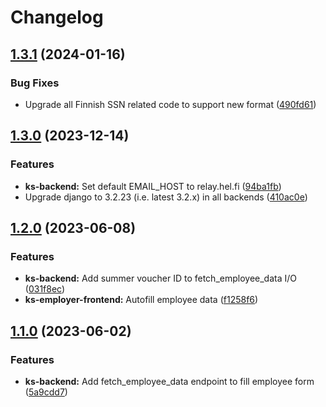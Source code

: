 # Changelog

## [1.3.1](https://github.com/City-of-Helsinki/yjdh/compare/kesaseteli-backend-v1.3.0...kesaseteli-backend-v1.3.1) (2024-01-16)


### Bug Fixes

* Upgrade all Finnish SSN related code to support new format ([490fd61](https://github.com/City-of-Helsinki/yjdh/commit/490fd610a11ac9eef0a181350b1a1af4c232a566))

## [1.3.0](https://github.com/City-of-Helsinki/yjdh/compare/kesaseteli-backend-v1.2.0...kesaseteli-backend-v1.3.0) (2023-12-14)


### Features

* **ks-backend:** Set default EMAIL_HOST to relay.hel.fi ([94ba1fb](https://github.com/City-of-Helsinki/yjdh/commit/94ba1fb96cb9d9026908dbaae59ef83010e3c909))
* Upgrade django to 3.2.23 (i.e. latest 3.2.x) in all backends ([410ac0e](https://github.com/City-of-Helsinki/yjdh/commit/410ac0e2f042774e0fdd12a862242ce481dff46b))

## [1.2.0](https://github.com/City-of-Helsinki/yjdh/compare/kesaseteli-backend-v1.1.0...kesaseteli-backend-v1.2.0) (2023-06-08)


### Features

* **ks-backend:** Add summer voucher ID to fetch_employee_data I/O ([031f8ec](https://github.com/City-of-Helsinki/yjdh/commit/031f8ec8db1427e2fcb4e13ec4c5ed8f122897d2))
* **ks-employer-frontend:** Autofill employee data ([f1258f6](https://github.com/City-of-Helsinki/yjdh/commit/f1258f6889ac6dd97fe5e3c621795dbfa2b3a0d8))

## [1.1.0](https://github.com/City-of-Helsinki/yjdh/compare/kesaseteli-backend-v1.0.0...kesaseteli-backend-v1.1.0) (2023-06-02)


### Features

* **ks-backend:** Add fetch_employee_data endpoint to fill employee form ([5a9cdd7](https://github.com/City-of-Helsinki/yjdh/commit/5a9cdd78b995a87a7cf87dd3ff128024ec409d4c))
